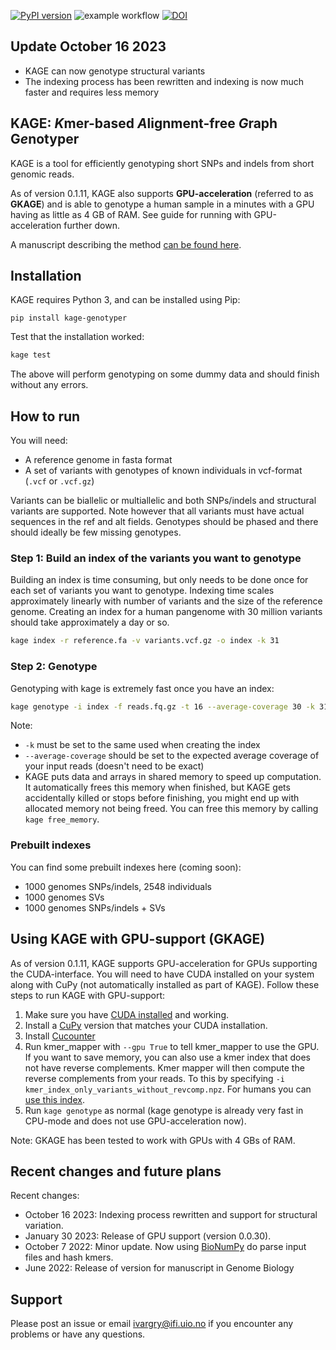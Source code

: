 [![PyPI version](https://badge.fury.io/py/kage-genotyper.svg)](https://badge.fury.io/py/kage-genotyper)
![example workflow](https://github.com/ivargr/kage/actions/workflows/install-and-test.yml/badge.svg)
[![DOI](https://zenodo.org/badge/251419423.svg)](https://zenodo.org/badge/latestdoi/251419423)


## Update October 16 2023
* KAGE can now genotype structural variants
* The indexing process has been rewritten and indexing is now much faster and requires less memory


## KAGE: *K*mer-based *A*lignment-free *G*raph G*e*notyper
KAGE is a tool for efficiently genotyping short SNPs and indels from short genomic reads.

As of version 0.1.11, KAGE also supports **GPU-acceleration** (referred to as **GKAGE**) and is able to genotype a human sample in a minutes with a GPU having as little as 4 GB of RAM. See guide for running with GPU-acceleration further down.

A manuscript describing the method [can be found here](https://genomebiology.biomedcentral.com/articles/10.1186/s13059-022-02771-2).

## Installation
KAGE requires Python 3, and can be installed using Pip: 
```
pip install kage-genotyper
```

Test that the installation worked:

```bash
kage test 
```

The above will perform genotyping on some dummy data and should finish without any errors. 


## How to run
You will need:
* A reference genome in fasta format
* A set of variants with genotypes of known individuals in vcf-format (`.vcf` or `.vcf.gz`)

Variants can be biallelic or multiallelic and both SNPs/indels and structural variants are supported. Note however that all variants must have actual sequences in the ref and alt fields. Genotypes should be phased and there should ideally be few missing genotypes.

### Step 1: Build an index of the variants you want to genotype
Building an index is time consuming, but only needs to be done once for each set of variants you want to genotype. Indexing time scales approximately linearly with number of variants and the size of the reference genome. Creating an index for a human pangenome with 30 million variants should take approximately a day or so.

```bash
kage index -r reference.fa -v variants.vcf.gz -o index -k 31
```

### Step 2: Genotype
Genotyping with kage is extremely fast once you have an index:

```bash
kage genotype -i index -f reads.fq.gz -t 16 --average-coverage 30 -k 31
```

Note:
* `-k` must be set to the same used when creating the index
* `--average-coverage` should be set to the expected average coverage of your input reads (doesn't need to be exact)
* KAGE puts data and arrays in shared memory to speed up computation. It automatically frees this memory when finished, but KAGE gets accidentally killed or stops before finishing, you might end up with allocated memory not being freed. You can free this memory by calling `kage free_memory`.

### Prebuilt indexes

You can find some prebuilt indexes here (coming soon):

* 1000 genomes SNPs/indels, 2548 individuals
* 1000 genomes SVs
* 1000 genomes SNPs/indels + SVs


## Using KAGE with GPU-support (GKAGE)

As of version 0.1.11, KAGE supports GPU-acceleration for GPUs supporting the CUDA-interface. You will need to have CUDA installed on your system along with CuPy (not automatically installed as part of KAGE). Follow these steps to run KAGE with GPU-support:

1) Make sure you have [CUDA installed](https://developer.nvidia.com/cuda-downloads) and working.
2) Install a [CuPy](https://docs.cupy.dev/en/stable/install.html) version that matches your CUDA installation.
3) Install [Cucounter](https://github.com/jorgenwh/cucounter)
4) Run kmer_mapper with `--gpu True` to tell kmer_mapper to use the GPU. If you want to save memory, you can also use a kmer index that does not have reverse complements. Kmer mapper will then compute the reverse complements from your reads. To this by specifying `-i kmer_index_only_variants_without_revcomp.npz`. For humans you can [use this index](https://zenodo.org/record/7582195/files/kmer_index_only_variants_without_revcomp.npz?download=1).
5) Run `kage genotype` as normal (kage genotype is already very fast in CPU-mode and does not use GPU-acceleration now).

Note: GKAGE has been tested to work with GPUs with 4 GBs of RAM.


## Recent changes and future plans
Recent changes:
* October 16 2023: Indexing process rewritten and support for structural variation.
* January 30 2023: Release of GPU support (version 0.0.30).
* October 7 2022: Minor update. Now using [BioNumPy](https://gitub.com/uio-bmi/bionumpy) do parse input files and hash kmers.
* June 2022: Release of version for manuscript in Genome Biology


## Support
Please post an issue or email ivargry@ifi.uio.no if you encounter any problems or have any questions.
